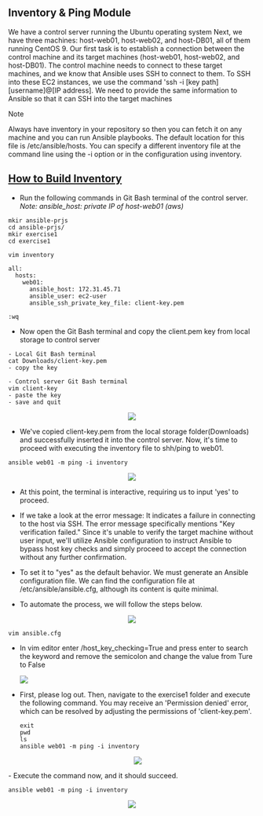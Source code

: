 ## Inventory & Ping Module
We have a control server running the Ubuntu operating system Next, we have three machines: host-web01, host-web02, and host-DB01, all of them running CentOS 9. Our first task is to establish a connection between the control machine and its target machines (host-web01, host-web02, and host-DB01). The control machine needs to connect to these target machines, and we know that Ansible uses SSH to connect to them. To SSH into these EC2 instances, we use the command 'ssh -i [key path] [username]@[IP address]. We need to provide the same information to Ansible so that it can SSH into the target machines

>[!Note]
> Always have inventory in your repository so then you can fetch it on any machine and you can run Ansible playbooks. The default location for this file is /etc/ansible/hosts. You can specify a different inventory file at the command line using the -i <path> option or in the configuration using inventory.


## <a href="https://docs.ansible.com/ansible/latest/inventory_guide/intro_inventory.html" target="_blank"> How to Build Inventory </a>
- Run the following commands in Git Bash terminal of the control server. _Note: ansible_host: private IP of host-web01 (aws)_

```
mkir ansible-prjs
cd ansible-prjs/
mkir exercise1
cd exercise1

vim inventory

all:
  hosts:
    web01:
      ansible_host: 172.31.45.71
      ansible_user: ec2-user
      ansible_ssh_private_key_file: client-key.pem

:wq
```
- Now open the Git Bash terminal and copy the client.pem key from local storage to control server
```
- Local Git Bash terminal
cat Downloads/client-key.pem
- copy the key

- Control server Git Bash terminal
vim client-key
- paste the key
- save and quit

```
<p align="center">
  <img src="https://github.com/k-mughal/Ansible/assets/18217530/9c1a82bb-dbd2-4f33-aa8b-872833e3e31a">
</p>

- We've copied client-key.pem from the local storage folder(Downloads) and successfully inserted it into the control server. Now, it's time to proceed with executing the inventory file to shh/ping to web01.
  

```
ansible web01 -m ping -i inventory

```
<p align="center">
  <img src="https://github.com/k-mughal/Ansible/assets/18217530/247bbcba-299f-457d-baa2-20344ff51887">
</p>

- At this point, the terminal is interactive, requiring us to input 'yes' to proceed. 
  
- If we take a look at the error message: It indicates a failure in connecting to the host via SSH. The error message specifically mentions "Key verification failed." Since it's unable to verify the target machine without user input, we'll utilize Ansible configuration to instruct Ansible to bypass host key checks and simply proceed to accept the connection without any further confirmation.
 
-  To set it to "yes" as the default behavior. We must generate an Ansible configuration file. We can find the configuration file at /etc/ansible/ansible.cfg, although its content is quite minimal.
-  To automate the process, we will follow the steps below.
<p align="center">
  <img src="https://github.com/k-mughal/Ansible/assets/18217530/d1daa8c1-aa78-4d64-82ec-9791795ccc83">
</p>

```
vim ansible.cfg
```
- In vim editor enter /host_key_checking=True and press enter to search the keyword and remove the semicolon and change the value from Ture to False
  <p align="left">
  <img src="https://github.com/k-mughal/Ansible/assets/18217530/3a8fbb92-59b7-4bca-8ce6-3a6582571fff">
</p>

- First, please log out. Then, navigate to the exercise1 folder and execute the following command. You may receive an 'Permission denied' error, which can be resolved by adjusting the permissions of 'client-key.pem'.
  ```
  exit
  pwd
  ls
  ansible web01 -m ping -i inventory
  ```
  <p align="center">
  <img src="https://github.com/k-mughal/Ansible/assets/18217530/a1f97429-37af-4314-8629-d6f454d1eaaa">
</p>
- Execute the command now, and it should succeed.

```
ansible web01 -m ping -i inventory
```

<p align="center">
  <img src="https://github.com/k-mughal/Ansible/assets/18217530/bb56982c-d22b-4a65-af41-7682f052c295">
</p>




  

